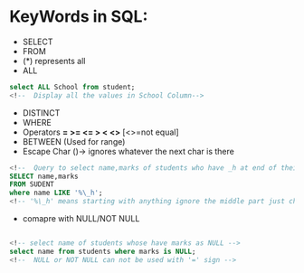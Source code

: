 # KeyWords in SQL:
- SELECT
- FROM
- (*) represents all
- ALL 
```sql
select ALL School from student;
<!--  Display all the values in School Column-->
```
- DISTINCT
- WHERE
- Operators
**= >= <= >  < <>** [<>=not equal]
- BETWEEN (Used for range)
- Escape Char (\)-> ignores whatever the next char is there

```sql
<!--  Query to select name,marks of students who have _h at end of their names-->
SELECT name,marks
FROM SUDENT
where name LIKE '%\_h';
<!-- '%\_h' means starting with anything ignore the middle part just check thwe end part ends with _h or not -->
```

- comapre with NULL/NOT NULL
```sql

<!-- select name of students whose have marks as NULL -->
select name from students where marks is NULL; 
<!--  NULL or NOT NULL can not be used with '=' sign -->
```

